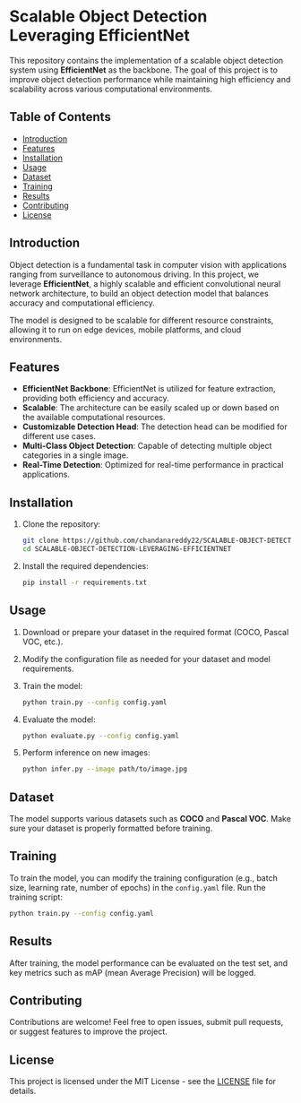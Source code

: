 # Scalable Object Detection Leveraging EfficientNet

This repository contains the implementation of a scalable object detection system using **EfficientNet** as the backbone. The goal of this project is to improve object detection performance while maintaining high efficiency and scalability across various computational environments.

## Table of Contents
- [Introduction](#introduction)
- [Features](#features)
- [Installation](#installation)
- [Usage](#usage)
- [Dataset](#dataset)
- [Training](#training)
- [Results](#results)
- [Contributing](#contributing)
- [License](#license)

## Introduction
Object detection is a fundamental task in computer vision with applications ranging from surveillance to autonomous driving. In this project, we leverage **EfficientNet**, a highly scalable and efficient convolutional neural network architecture, to build an object detection model that balances accuracy and computational efficiency.

The model is designed to be scalable for different resource constraints, allowing it to run on edge devices, mobile platforms, and cloud environments.

## Features
- **EfficientNet Backbone**: EfficientNet is utilized for feature extraction, providing both efficiency and accuracy.
- **Scalable**: The architecture can be easily scaled up or down based on the available computational resources.
- **Customizable Detection Head**: The detection head can be modified for different use cases.
- **Multi-Class Object Detection**: Capable of detecting multiple object categories in a single image.
- **Real-Time Detection**: Optimized for real-time performance in practical applications.

## Installation
1. Clone the repository:
   ```bash
   git clone https://github.com/chandanareddy22/SCALABLE-OBJECT-DETECTION-LEVERAGING-EFFICIENTNET.git
   cd SCALABLE-OBJECT-DETECTION-LEVERAGING-EFFICIENTNET
   ```

2. Install the required dependencies:
   ```bash
   pip install -r requirements.txt
   ```

## Usage
1. Download or prepare your dataset in the required format (COCO, Pascal VOC, etc.).
2. Modify the configuration file as needed for your dataset and model requirements.
3. Train the model:
   ```bash
   python train.py --config config.yaml
   ```

4. Evaluate the model:
   ```bash
   python evaluate.py --config config.yaml
   ```

5. Perform inference on new images:
   ```bash
   python infer.py --image path/to/image.jpg
   ```

## Dataset
The model supports various datasets such as **COCO** and **Pascal VOC**. Make sure your dataset is properly formatted before training.

## Training
To train the model, you can modify the training configuration (e.g., batch size, learning rate, number of epochs) in the `config.yaml` file. Run the training script:
```bash
python train.py --config config.yaml
```

## Results
After training, the model performance can be evaluated on the test set, and key metrics such as mAP (mean Average Precision) will be logged.

## Contributing
Contributions are welcome! Feel free to open issues, submit pull requests, or suggest features to improve the project.

## License
This project is licensed under the MIT License - see the [LICENSE](LICENSE) file for details.
